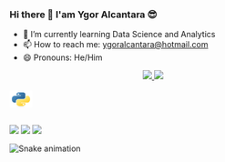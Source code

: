 ### Hi there 👋 I'am Ygor Alcantara 😎

- 🌱 I’m currently learning Data Science and Analytics
- 📫 How to reach me: ygoralcantara@hotmail.com
- 😄 Pronouns: He/Him

<div align="center">
  <a href="https://github.com/YgorAlcantara">
  <img height="160em" src="https://github-readme-stats.vercel.app/api?username=YgorAlcantara&show_icons=true&theme=highcontrast&include_all_commits=true&count_private=true"/>
  <img height="160em" src="https://github-readme-stats.vercel.app/api/top-langs/?username=YgorAlcantara&layout=compact&langs_count=7&theme=highcontrast"/>
</div>
<div style="display: inline_block"><br>
  <img align="center" alt="Ygor-Python" height="30" width="40" src="https://raw.githubusercontent.com/devicons/devicon/master/icons/python/python-original.svg">
</div>

  ##
  
  <div> 
 	 <a href = "mailto:ygoralcantara@hotmail.com"><img src="https://img.shields.io/badge/Microsoft_Outlook-0078D4?style=for-the-badge&logo=microsoft-outlook&logoColor=white" target="_blank"></a>
  <a href = "mailto:ygoralcantara@gmail.com"><img src="https://img.shields.io/badge/Gmail-D14836?style=for-the-badge&logo=gmail&logoColor=white" target="_blank"></a>
  <a href="https://www.linkedin.com/in/ygor-alcantara-b44538234/" target="_blank"><img src="https://img.shields.io/badge/-LinkedIn-%230077B5?style=for-the-badge&logo=linkedin&logoColor=white" target="_blank"></a> 

![Snake animation](https://github.com/YgorAlcantara/rafabellarini/blob/output/github-contribution-grid-snake.svg)

</div>

